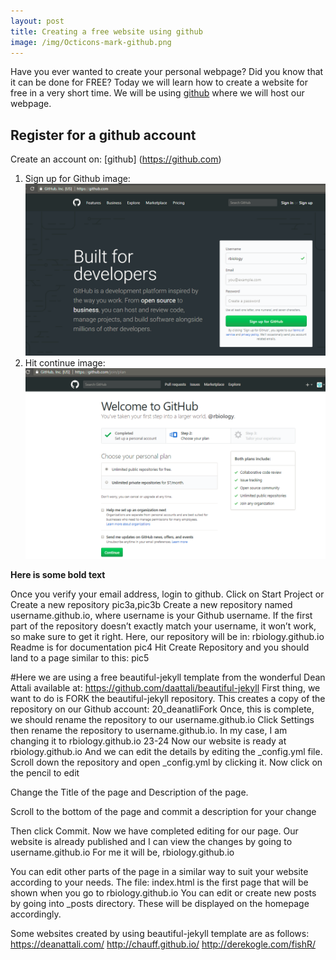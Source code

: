 ```yaml
---
layout: post
title: Creating a free website using github
image: /img/Octicons-mark-github.png
---
```

Have you ever wanted to create your personal webpage? Did you know that it can be done for FREE? Today we will learn how to create a website for free in a very short time.
We will be using [github](https://github.com/) where we will host our webpage.

## Register for a github account
Create an account on: [github] (https://github.com)
1. Sign up for Github
image: ![](rbiologyimages/01_githubusername.PNG) 
2. Hit continue
image: ![](rbiologyimages/02_continue.PNG)

**Here is some bold text**

Once you verify your email address, login to github.
Click on Start Project or Create a new repository
pic3a,pic3b
Create a new repository named username.github.io, where username is your Github username. If the first part of the repository doesn’t exactly match your username, it won’t work, so make sure to get it right. Here, our repository will be in: rbiology.github.io Readme is for documentation
pic4
Hit Create Repository and you should land to a page similar to this:
pic5

#Here we are using a free beautiful-jekyll template from the wonderful Dean Attali available at: https://github.com/daattali/beautiful-jekyll
First thing, we want to do is FORK the beautiful-jekyll repository. This creates a copy of the repository on our Github account:
20_deanatliFork
Once, this is complete, we should rename the repository to our username.github.io
Click Settings then rename the repository to username.github.io. In my case, I am changing it to rbiology.github.io
23-24
Now our website is ready at rbiology.github.io
And we can edit the details by editing the _config.yml file. Scroll down the repository and open _config.yml by clicking it.
Now click on the pencil to edit

Change the Title of the page and Description of the page.

Scroll to the bottom of the page and commit a description for your change

Then click Commit.
Now we have completed editing for our page. 
Our website is already published and I can view the changes by going to username.github.io For me it will be, rbiology.github.io

You can edit other parts of the page in a similar way to suit your website according to your needs.
The file: index.html is the first page that will be shown when you go to rbiology.github.io
You can edit or create new posts by going into _posts directory. These will be displayed on the homepage accordingly.

Some websites created by using beautiful-jekyll template are as follows:
https://deanattali.com/
http://chauff.github.io/
http://derekogle.com/fishR/

